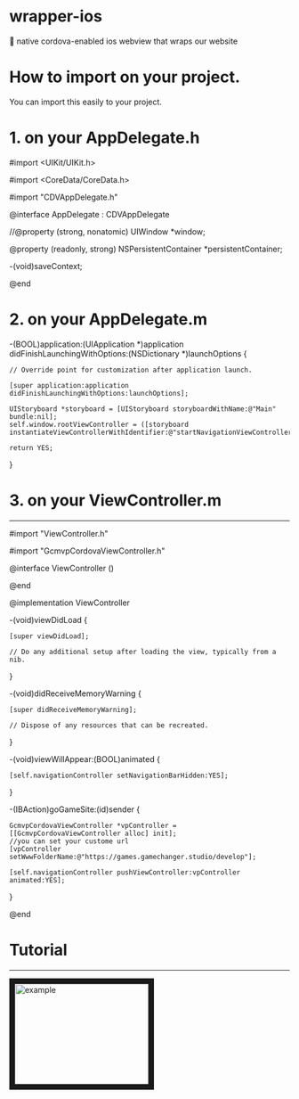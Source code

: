 # wrapper-ios
:iphone: native cordova-enabled ios webview that wraps our website

# How to import on your project.

You can import this easily to your project.

# 1. on your AppDelegate.h

#import <UIKit/UIKit.h>

#import <CoreData/CoreData.h>

#import "CDVAppDelegate.h"

@interface AppDelegate : CDVAppDelegate

//@property (strong, nonatomic) UIWindow *window;

@property (readonly, strong) NSPersistentContainer *persistentContainer;

-(void)saveContext;

@end


# 2. on your AppDelegate.m

-(BOOL)application:(UIApplication *)application didFinishLaunchingWithOptions:(NSDictionary *)launchOptions {

    // Override point for customization after application launch.
    
    [super application:application didFinishLaunchingWithOptions:launchOptions];
    
    UIStoryboard *storyboard = [UIStoryboard storyboardWithName:@"Main" bundle:nil];
    self.window.rootViewController = ([storyboard instantiateViewControllerWithIdentifier:@"startNavigationViewController"]);
    
    return YES;
}

# 3. on your ViewController.m
----

#import "ViewController.h"

#import "GcmvpCordovaViewController.h"

@interface ViewController ()

@end

@implementation ViewController

-(void)viewDidLoad {

    [super viewDidLoad];
    
    // Do any additional setup after loading the view, typically from a nib.
}


-(void)didReceiveMemoryWarning {

    [super didReceiveMemoryWarning];
    
    // Dispose of any resources that can be recreated.
}

-(void)viewWillAppear:(BOOL)animated {

    [self.navigationController setNavigationBarHidden:YES];
    
}

-(IBAction)goGameSite:(id)sender {

    GcmvpCordovaViewController *vpController = [[GcmvpCordovaViewController alloc] init];
    //you can set your custome url
    [vpController setWwwFolderName:@"https://games.gamechanger.studio/develop"];
    
    [self.navigationController pushViewController:vpController animated:YES];
    
}

@end

# Tutorial
----

<a href="http://www.youtube.com/watch?feature=player_embedded&v=bbP4V-B-Rqc
" target="_blank"><img src="http://img.youtube.com/vi/bbP4V-B-Rqc/0.jpg" 
alt="example" width="240" height="180" border="10" /></a>